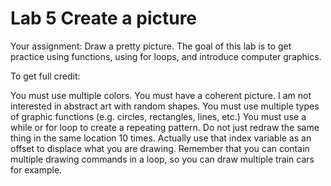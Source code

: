 # Lab 5 Create a picture

Your assignment: Draw a pretty picture. The goal of this lab is to get practice using functions, using for loops, and introduce computer graphics.

To get full credit:

You must use multiple colors.
You must have a coherent picture. I am not interested in abstract art with random shapes.
You must use multiple types of graphic functions (e.g. circles, rectangles, lines, etc.)
You must use a while or for loop to create a repeating pattern. Do not just redraw the same thing in the same location 10 times.
Actually use that index variable as an offset to displace what you are drawing. 
Remember that you can contain multiple drawing commands in a loop, so you can draw multiple train cars for example.
